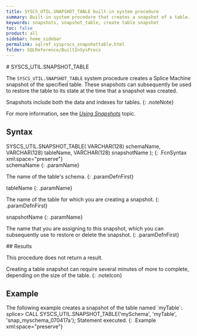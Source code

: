 ```yaml
---
title: SYSCS_UTIL.SNAPSHOT_TABLE built-in system procedure
summary: Built-in system procedure that creates a snapshot of a table.
keywords: snapshots, snapshot_table, create table snapshot
toc: false
product: all
sidebar: home_sidebar
permalink: sqlref_sysprocs_snapshottable.html
folder: SQLReference/BuiltInSysProcs
---
```

<section>
<div class="TopicContent" data-swiftype-index="true" markdown="1">
# SYSCS_UTIL.SNAPSHOT_TABLE

The `SYSCS_UTIL.SNAPSHOT_TABLE` system procedure creates a Splice
Machine snapshot of the specified table. These snapshots can
subsequently be used to restore the table to its state at the time that
a snapshot was created.

Snapshots include both the data and indexes for tables.
{: .noteNote}

For more information, see the [*Using
Snapshots*](developers_tuning_snapshots.html) topic.

## Syntax

<div class="fcnWrapperWide" markdown="1">
    SYSCS_UTIL.SNAPSHOT_TABLE( VARCHAR(128) schemaName,
                               VARCHAR(128) tableName,
                               VARCHAR(128) snapshotName );
{: .FcnSyntax xml:space="preserve"}

</div>
<div class="paramList" markdown="1">
schemaName
{: .paramName}

The name of the table's schema.
{: .paramDefnFirst}

tableName
{: .paramName}

The name of the table for which you are creating a snapshot.
{: .paramDefnFirst}

snapshotName
{: .paramName}

The name that you are assigning to this snapshot, which you can
subsequently use to restore or delete the snapshot.
{: .paramDefnFirst}

</div>
## Results

This procedure does not return a result.

Creating a table snapshot can require several minutes of more to
complete, depending on the size of the table.
{: .noteIcon}

## Example

<div markdown="1">
The following example creates a snapshot of the table named `myTable`:

<div class="preWrapperWide" markdown="1">
    splice> CALL SYSCS_UTIL.SNAPSHOT_TABLE('mySchema', 'myTable', 'snap_myschema_070417a');
    Statement executed.
{: .Example xml:space="preserve"}

</div>
</div>
</div>
</section>
